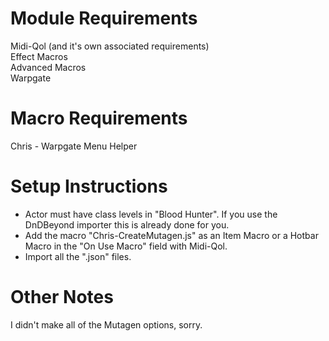 # Module Requirements  
Midi-Qol (and it's own associated requirements)  
Effect Macros  
Advanced Macros  
Warpgate  
# Macro Requirements  
Chris - Warpgate Menu Helper
# Setup Instructions  
- Actor must have class levels in "Blood Hunter". If you use the DnDBeyond importer this is already done for you.  
- Add the macro "Chris-CreateMutagen.js" as an Item Macro or a Hotbar Macro in the "On Use Macro" field with Midi-Qol.  
- Import all the ".json" files.  
# Other Notes  
I didn't make all of the Mutagen options, sorry.